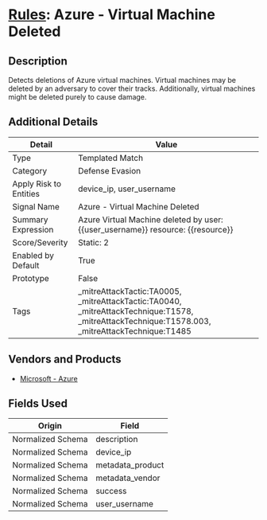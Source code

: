 # [Rules](README.md): Azure - Virtual Machine Deleted

## Description
Detects deletions of Azure virtual machines. Virtual machines may be deleted by an adversary to cover their tracks. Additionally, virtual machines might be deleted purely to cause damage.

## Additional Details
|Detail|Value|
|----|----|
|Type|Templated Match|
|Category|Defense Evasion|
|Apply Risk to Entities|device_ip, user_username|
|Signal Name|Azure - Virtual Machine Deleted|
|Summary Expression|Azure Virtual Machine deleted by user: {{user_username}}  resource: {{resource}}|
|Score/Severity|Static: 2|
|Enabled by Default|True|
|Prototype|False|
|Tags|_mitreAttackTactic:TA0005, _mitreAttackTactic:TA0040, _mitreAttackTechnique:T1578, _mitreAttackTechnique:T1578.003, _mitreAttackTechnique:T1485|
## Vendors and Products
- [Microsoft - Azure](../products/a1225af5-e778-4068-a9a2-47da93d1ff24.md)


## Fields Used

|Origin|Field|
|----|----|
|Normalized Schema|description|
|Normalized Schema|device_ip|
|Normalized Schema|metadata_product|
|Normalized Schema|metadata_vendor|
|Normalized Schema|success|
|Normalized Schema|user_username|


